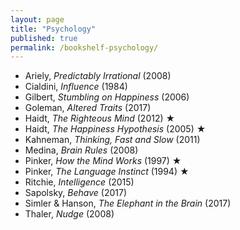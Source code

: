 ```yaml
---
layout: page
title: "Psychology"
published: true
permalink: /bookshelf-psychology/
---
```


* Ariely, *Predictably Irrational* (2008)
* Cialdini, *Influence* (1984)
* Gilbert, *Stumbling on Happiness* (2006)
* Goleman, *Altered Traits* (2017)
* Haidt, *The Righteous Mind* (2012) ★
* Haidt, *The Happiness Hypothesis* (2005) ★
* Kahneman, *Thinking, Fast and Slow* (2011)
* Medina, *Brain Rules* (2008)
* Pinker, *How the Mind Works* (1997) ★
* Pinker, *The Language Instinct* (1994) ★
* Ritchie, *Intelligence* (2015)
* Sapolsky, *Behave* (2017)
* Simler & Hanson, *The Elephant in the Brain* (2017)
* Thaler, *Nudge* (2008)
